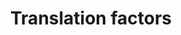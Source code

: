 ---
annotations:
- id: PW:0000004
  parent: regulatory pathway
  type: Pathway Ontology
  value: regulatory pathway
- id: PW:0000101
  parent: regulatory pathway
  type: Pathway Ontology
  value: translation pathway
authors:
- Kdahlquist
- MaintBot
- Ddigles
- Egonw
- Timverbruggen
- Eweitz
- Fehrhart
- DeSl
description: Eukaryotic protein synthesis (aka translation) can be studied in C. elegans,
  since this species shares many more features to higher eukaryotes (as compared to
  yeast).
last-edited: 2021-05-28
organisms:
- Caenorhabditis elegans
redirect_from:
- /index.php/Pathway:WP110
- /instance/WP110
- /instance/WP110_rr118540
revision: r118540
schema-jsonld:
- '@context': https://schema.org/
  '@id': https://wikipathways.github.io/pathways/WP110.html
  '@type': Dataset
  creator:
    '@type': Organization
    name: WikiPathways
  description: Eukaryotic protein synthesis (aka translation) can be studied in C.
    elegans, since this species shares many more features to higher eukaryotes (as
    compared to yeast).
  keywords:
  - C37C3.2
  - F11A3.2
  - F17C11.9
  - F54H12.6
  - H06H21.3
  - K04G2.1
  - T05H4.6
  - Y37E3.10
  - Y41E3.10
  - Y54F10BM.2
  - ZK1098.4
  - efk-1
  - eft-2
  - eft-3
  - eft-4
  - egl-45
  - eif-3.B
  - eif-3.D
  - eif-3.E
  - eif-3.F
  - eif-3.G
  - eif-3.H
  - eif-3.I
  - eif-6
  - ife-3
  - iff-1
  - inf-1
  - pab-1
  - pek-1
  - ppp-1
  license: CC0
  name: Translation factors
seo: CreativeWork
title: Translation factors
wpid: WP110
---
